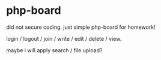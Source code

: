 # php-board

did not secure coding. just simple php-board for homework!

login / logout / join / write / edit / delete / view.

maybe i will apply search / file upload?
